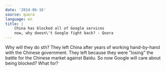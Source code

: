 ```yaml
---
date: '2014-06-16'
source: quora
language: en
title: |
    China has blocked all of Google services
    now, why doesn\'t Google fight back? - Quora
---
```


Why will they do sth? They left China after years of working
hand-by-hand with the Chinese government. They left because they were
\"losing\" the battle for the Chinese market against Baidu. So now
Google will care about being blocked? What for?

